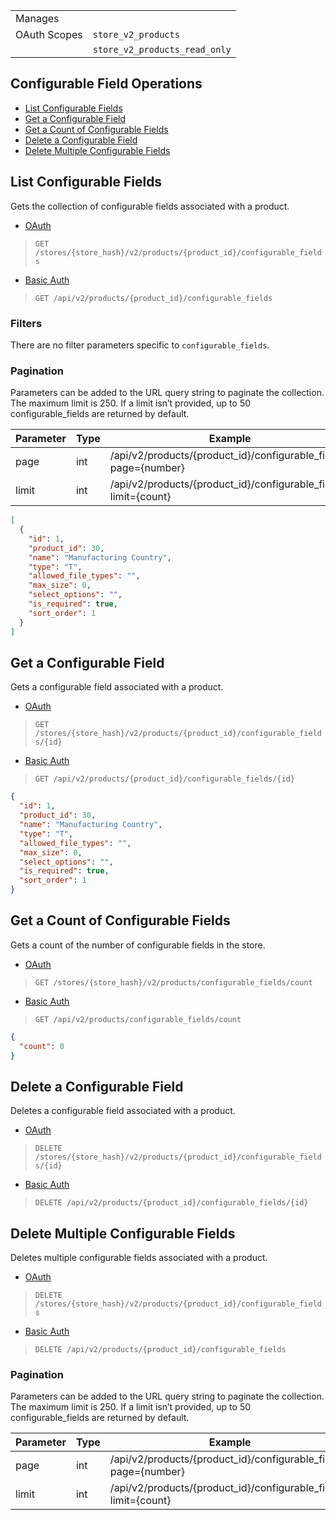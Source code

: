|||
|---|---|
| Manages |
| OAuth Scopes | `store_v2_products`
||`store_v2_products_read_only`

## Configurable Field Operations

*   [List Configurable Fields](#list-configurable-fields)
*   [Get a Configurable Field](#get-a-configurable-field)
*   [Get a Count of Configurable Fields](#get-a-count-of-configurable-fields)
*   [Delete a Configurable Field](#delete-a-configurable-field)
*   [Delete Multiple Configurable Fields](#delete-multiple-configurable-fields)

## List Configurable Fields

Gets the collection of configurable fields associated with a product.

*   [OAuth](#list-configurable-fields-oauth)
>`GET /stores/{store_hash}/v2/products/{product_id}/configurable_fields`
*   [Basic Auth](#list-configurable-fields-basic)
>`GET /api/v2/products/{product_id}/configurable_fields`

### Filters

There are no filter parameters specific to `configurable_fields`.

### Pagination

Parameters can be added to the URL query string to paginate the collection. The maximum limit is 250. If a limit isn’t provided, up to 50 configurable_fields are returned by default.

| Parameter | Type | Example |
| --- | --- | --- |
| page | int | /api/v2/products/{product_id}/configurable_fields?page={number} |
| limit | int | /api/v2/products/{product_id}/configurable_fields?limit={count} |

```json
[
  {
    "id": 1,
    "product_id": 30,
    "name": "Manufacturing Country",
    "type": "T",
    "allowed_file_types": "",
    "max_size": 0,
    "select_options": "",
    "is_required": true,
    "sort_order": 1
  }
]
```

## Get a Configurable Field

Gets a configurable field associated with a product.

*   [OAuth](#get-a-configurable-field-oauth)
>`GET /stores/{store_hash}/v2/products/{product_id}/configurable_fields/{id}`
*   [Basic Auth](#get-a-configurable-field-basic)
>`GET /api/v2/products/{product_id}/configurable_fields/{id}`

```json
{
  "id": 1,
  "product_id": 30,
  "name": "Manufacturing Country",
  "type": "T",
  "allowed_file_types": "",
  "max_size": 0,
  "select_options": "",
  "is_required": true,
  "sort_order": 1
}
```

## Get a Count of Configurable Fields

Gets a count of the number of configurable fields in the store.

*   [OAuth](#get-a-count-of-configurable-fields-oauth)
>`GET /stores/{store_hash}/v2/products/configurable_fields/count`
*   [Basic Auth](#get-a-count-of-configurable-fields-basic)
>`GET /api/v2/products/configurable_fields/count`

```json
{
  "count": 0
}
```

## Delete a Configurable Field

Deletes a configurable field associated with a product.

*   [OAuth](#delete-a-configurable-field-oauth)
>`DELETE /stores/{store_hash}/v2/products/{product_id}/configurable_fields/{id}`
*   [Basic Auth](#delete-a-configurable-field-basic)
>`DELETE /api/v2/products/{product_id}/configurable_fields/{id}`

## Delete Multiple Configurable Fields

Deletes multiple configurable fields associated with a product.

*   [OAuth](#delete-multiple-configurable-fields-oauth)
>`DELETE /stores/{store_hash}/v2/products/{product_id}/configurable_fields`
*   [Basic Auth](#delete-multiple-configurable-fields-basic)
>`DELETE /api/v2/products/{product_id}/configurable_fields`

### Pagination

Parameters can be added to the URL query string to paginate the collection. The maximum limit is 250. If a limit isn’t provided, up to 50 configurable_fields are returned by default.

| Parameter | Type | Example |
| --- | --- | --- |
| page | int | /api/v2/products/{product_id}/configurable_fields?page={number} |
| limit | int | /api/v2/products/{product_id}/configurable_fields?limit={count} |
